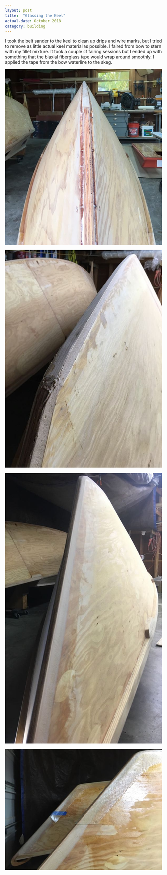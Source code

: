 ```yaml
---
layout: post
title:  "Glassing the Keel"
actual-date: October 2018
category: building
---
```


I took the belt sander to the keel to clean up drips and wire marks, but I tried to remove as little actual keel material as possible. I faired from bow to stern with my fillet mixture. It took a couple of fairing sessions but I ended up with something that the biaxial fiberglass tape would wrap around smoothly. I applied the tape from the bow waterline to the skeg.

![Sanded](/assets/images/keel-1.jpg)

![Fairing](/assets/images/keel-2.jpg)

![More Fairing](/assets/images/keel-3.jpg)

![Trimming Glass at Bows](/assets/images/keel-4.jpg)
